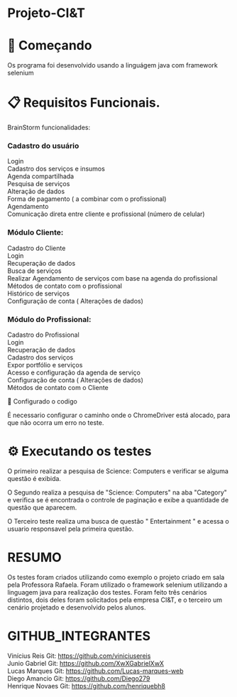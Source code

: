 ﻿# Projeto-CI&T

# 🚀 Começando
Os programa foi desenvolvido usando a linguágem java com framework selenium

# 📋 Requisitos Funcionais.
BrainStorm funcionalidades:


### Cadastro do usuário
Login <br/>
Cadastro dos serviços e insumos <br/>
Agenda compartilhada <br/>
Pesquisa de serviços <br/>
Alteração de dados <br/>
Forma de pagamento ( a combinar com o profissional) <br/> 
Agendamento <br/> 
Comunicação direta entre cliente e profissional (número de celular) <br/>


### Módulo Cliente:

Cadastro do Cliente <br/>
Login <br/> 
Recuperação de dados <br/>
Busca de serviços <br/> 
Realizar Agendamento de serviços com base na agenda do profissional <br/> 
Métodos de contato com o profissional <br/> 
Histórico de serviços <br/>
Configuração de conta ( Alterações de dados) <br/>



### Módulo do Profissional:

Cadastro do Profissional <br/>
Login <br/>
Recuperação de dados <br/>
Cadastro dos serviços <br/>
Expor portfólio e serviços <br/>
Acesso e configuração da agenda de serviço <br/>
Configuração de conta ( Alterações de dados) <br/>
Métodos de contato com o Cliente <br/>



🔧 Configurado o codigo
 
É necessario configurar o caminho onde o ChromeDriver está alocado, para que não ocorra um  erro no teste.


# ⚙️ Executando os testes


O primeiro realizar a pesquisa de Science: Computers e verificar se alguma questão é exibida. 

O Segundo realiza a pesquisa de "Science: Computers" na aba "Category" e verifica se é encontrada o controle de paginação e exibe a quantidade de questão que aparecem.

O Terceiro teste realiza uma busca de questão " Entertainment " e acessa o usuario responsavel pela primeira questão.



# RESUMO

Os testes foram criados utilizando como exemplo o projeto criado em sala pela Professora Rafaela.
Foram utilizado o framework selenium utilizando a linguagem java para realização dos testes. Foram feito três cenários distintos, 
dois deles foram solicitados pela empresa CI&T, e o terceiro um cenário projetado e desenvolvido pelos alunos.

# GITHUB_INTEGRANTES


Vinícius Reis  Git: https://github.com/viniciusereis <br/>
Junio Gabriel  Git: https://github.com/XwXGabrielXwX <br/>
Lucas Marques  Git: https://github.com/Lucas-marques-web  <br/>
Diego Amancio  Git: https://github.com/Diego279 <br/> 
Henrique Novaes Git: https://github.com/henriquebh8<br/>
